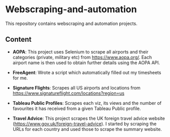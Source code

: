 # Webscraping-and-automation

This repository contains webscraping and automation projects.

## Content

- **AOPA**: This project uses Selenium to scrape all airports and their categories (private, military etc) from https://www.aopa.org/. Each airport name is then used to obtain further details using the AOPA API.

- **FreeAgent**: Wrote a script which automatically filled out my timesheets for me.

- **Signature Flights**: Scrapes all US airports and locations from https://www.signatureflight.com/locations?region=us

- **Tableau Public Profiles**: Scrapes each viz, its views and the number of favourites it has received from a given Tableau Public profile.

- **Travel Advice**: This project scrapes the UK foreign travel advice website (https://www.gov.uk/foreign-travel-advice). I started by scraping the URLs for each country and used those to scrape the summary website. 
